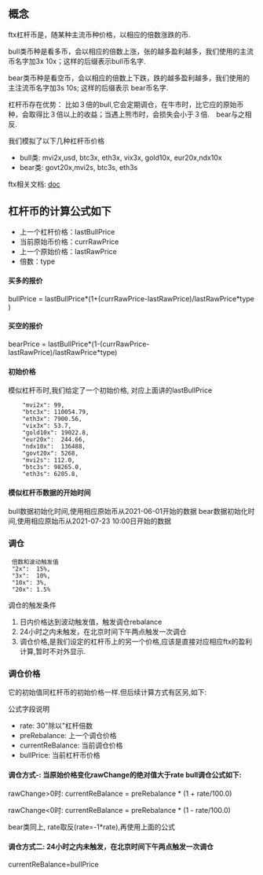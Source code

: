 ##  概念
ftx杠杆币是，随某种主流币种价格，以相应的倍数涨跌的币.

bull类币种是看多币，会以相应的倍数上涨，张的越多盈利越多，我们使用的主流币名字加3x 10x；这样的后缀表示bull币名字.

bear类币种是看空币，会以相应的倍数上下跌，跌的越多盈利越多，我们使用的主注流币名字加3s 10s; 这样的后缀表示 bear币名字.

杠杆币存在优势：
比如３倍的bull,它会定期调仓，在牛市时，比它应的原始币种，会取得比３倍以上的收益；当遇上熊市时，会损失会小于３倍.　bear与之相反.

我们模拟了以下几种杠杆币价格
- bull类: mvi2x,usd, btc3x, eth3x, vix3x, gold10x, eur20x,ndx10x
- bear类: govt20x,mvi2s, btc3s, eth3s

ftx相关文档:
[doc](https://help.ftx.com/hc/zh-cn/articles/360032973651-%E8%AE%BE%E8%AE%A1%E5%8E%9F%E7%90%86%E7%AC%AC%E5%9B%9B%E8%AE%B2-%E6%9D%A0%E6%9D%86%E4%BB%A3%E5%B8%81%E7%9A%84%E8%B0%83%E4%BB%93%E6%9C%BA%E5%88%B6)




## 杠杆币的计算公式如下
- 上一个杠杆价格：lastBullPrice
- 当前原始币价格：currRawPrice
- 上一个原始价格：lastRawPrice
- 倍数：type

#### 买多的报价
 bullPrice = lastBullPrice*(1+(currRawPrice-lastRawPrice)/lastRawPrice*type )
#### 买空的报价
 bearPrice = lastBullPrice*(1-(currRawPrice-lastRawPrice)/lastRawPrice*type)

#### 初始价格
模似杠杆币时,我们给定了一个初始价格, 对应上面讲的lastBullPrice
```shell script
	"mvi2x": 99,
	"btc3x": 110054.79,
	"eth3x": 7900.56,
	"vix3x": 53.7,
	"gold10x": 19022.8,
	"eur20x":  244.66,
	"ndx10x":  136488,
	"govt20x": 5268,
	"mvi2s": 112.0,
	"btc3s": 98265.0,
	"eth3s": 6205.8,
```
#### 模似杠杆币数据的开始时间
 bull数据初始化时间,使用相应原始币从2021-06-01开始的数据
 bear数据初始化时间,使用相应原始币从2021-07-23 10:00日开始的数据
 
### 调仓
```shell script
 倍数和波动触发值
 "2x":  15%,
 "3x":  10%,
 "10x": 3%,
 "20x": 1.5%
```
调仓的触发条件
1. 日内价格达到波动触发值，触发调仓rebalance
1. 24小时之内未触发，在北京时间下午两点触发一次调仓
1. 调仓价格,是我们设定的杠杆币上的另一个价格,应该是直接对应相应ftx的盈利计算,暂时不对外显示.
 
### 调仓价格
 它的初始值同杠杆币的初始价格一样.但后续计算方式有区另,如下:
 
 公式字段说明
 - rate: 30"除以"杠杆倍数 
 - preRebalance: 上一个调仓价格 
 - currentReBalance: 当前调仓价格 
 - bullPrice: 当前杠杆币价格
  
#### 调仓方式-: 当原始价格变化rawChange的绝对值大于rate bull调仓公式如下:
rawChange>0时:
  currentReBalance = preRebalance * (1 + rate/100.0)

rawChange<0时:
currentReBalance = preRebalance * (1 - rate/100.0)

bear类同上, rate取反(rate=-1*rate),再使用上面的公式

#### 调仓方式二: 24小时之内未触发，在北京时间下午两点触发一次调仓
currentReBalance=bullPrice

  
 






